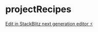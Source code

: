 # projectRecipes

[Edit in StackBlitz next generation editor ⚡️](https://stackblitz.com/~/github.com/Junai-3/projectRecipes)